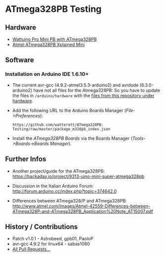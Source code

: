 # ATmega328PB Testing

## Hardware
* [Wattuino Pro Mini PB with ATmega328PB](http://www.watterott.com/en/Wattuino-pro-mini-PB-5V-16MHz)
* [Atmel ATmega328PB Xplained Mini](http://www.watterott.com/en/Atmel-Xplained-Mini-Evalution-Kit)


## Software

### Installation on Arduino IDE 1.6.10+

* The current avr-gcc (4.9.2-atmel3.5.3-arduino2) and avrdude (6.3.0-arduino2) have not all files for the Atmega328PB:
  So you have to update the files in ```/arduino/hardware``` with the [files from this repository under hardware](https://github.com/watterott/ATmega328PB-Testing/raw/master/hardware.zip).

* Add the following URL to the Arduino Boards Manager (*File->Preferences*):
  ```
  https://github.com/watterott/ATmega328PB-Testing/raw/master/package_m328pb_index.json
  ```

* Install the *ATmega328PB Boards* via the Boards Manager (*Tools->Boards->Boards Manager*).


## Further Infos
* Another project/guide for the ATmega328PB: https://hackaday.io/project/9313-uino-mini-super-atmega328pb

* Discussion in the Italian Arduino Forum: http://forum.arduino.cc/index.php?topic=374642.0

* Differences between ATmega328/P and ATmega328PB: http://www.atmel.com/Images/Atmel-42559-Differences-between-ATmega328P-and-ATmega328PB_Application%20Note_AT15007.pdf


## History / Contributions
* Patch v1.0.1 - Astrobeed, gpb01, PaoloP
* avr-gcc 4.9.2 for linux64 - sabas1080
* [All Pull Requests...](https://github.com/watterott/ATmega328PB-Testing/pulls?q=)
